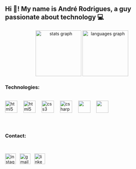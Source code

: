 <h2 align="left">Hi 👋! My name is André Rodrigues, a guy passionate about technology 💻 </h2>

###

<div align="center">
  <img src="https://github-readme-stats.vercel.app/api?username=oandredev&hide_title=false&hide_rank=false&show_icons=true&include_all_commits=true&count_private=true&disable_animations=false&theme=tokyonight&locale=en&hide_border=false" height="150" alt="stats graph"  />
  <img src="https://github-readme-stats.vercel.app/api/top-langs?username=oandredev&locale=en&hide_title=false&layout=compact&card_width=320&langs_count=5&theme=tokyonight&hide_border=false" height="150" alt="languages graph"  />
</div>

###

###

<div align="left">
  <h3> Technologies: </h3>
  <br>
  <img src="https://cdn.jsdelivr.net/gh/devicons/devicon/icons/java/java-original.svg" height="40" alt="html5 logo"  />
  <img width="12" />
  <img src="https://cdn.jsdelivr.net/gh/devicons/devicon/icons/html5/html5-original.svg" height="40" alt="html5 logo"  />
  <img width="12" />
  <img src="https://cdn.jsdelivr.net/gh/devicons/devicon/icons/css3/css3-original.svg" height="40" alt="css3 logo"  />
  <img width="12" />
  <img src="https://cdn.jsdelivr.net/gh/devicons/devicon/icons/csharp/csharp-original.svg" height="40" alt="csharp logo"  />
  <img width="12" />
  <img src="https://img.shields.io/static/v1?message=Unity%20Engine&logo=unity&label=&color=gray&logoColor=white&labelColor=&style=for-the-badge" height="40"/>
  <img width="12" />
  <img src="https://img.shields.io/static/v1?message=Photon%20Engine&logo=photon&label=&color=0078D4&logoColor=white&labelColor=&style=for-the-badge" height="40"/>


</div>

###

<div align="left">
<br>
   <h3> Contact: </h3>
   <br>
  
   <a href = "https://www.instagram.com/oandredev/"><img src="https://img.shields.io/static/v1?message=Instagram&logo=instagram&label=&color=E4405F&logoColor=white&labelColor=&style=for-the-badge" height="35" alt="instagram logo"  /></a>
   <img width="5" />
  <a href = "mailto:oandredev@gmail.com"><img src="https://img.shields.io/static/v1?message=Gmail&logo=gmail&label=&color=D14836&logoColor=white&labelColor=&style=for-the-badge" height="35" alt="gmail logo" /></a>
  <img width="5" />
  <a href="https://www.linkedin.com/in/andr%C3%A9-rodrigues-7a3439262" target="_blank">
  <img src="https://img.shields.io/static/v1?message=LinkedIn&logo=linkedin&label=&color=0077B5&logoColor=white&labelColor=&style=for-the-badge" height="35" alt="linkedin logo" />
  </a>

</div>

###

<br clear="both">

###
